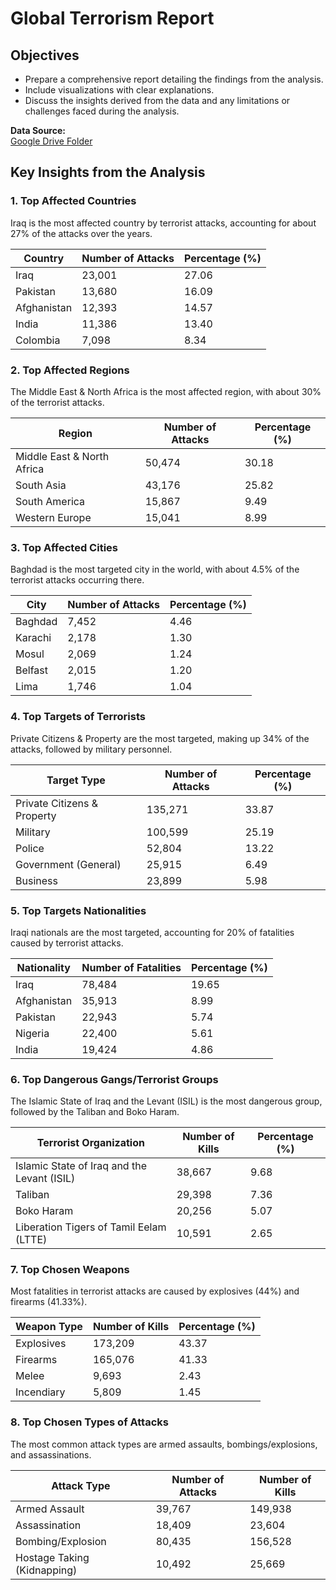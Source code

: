 # Global Terrorism Report

## Objectives
- Prepare a comprehensive report detailing the findings from the analysis.
- Include visualizations with clear explanations.
- Discuss the insights derived from the data and any limitations or challenges faced during the analysis.

**Data Source:**  
[Google Drive Folder](https://drive.google.com/drive/folders/1KxVUhXePXaQBzBz9kMHEMl3lCjt3C-4P?usp=drive_link)

## Key Insights from the Analysis

### 1. Top Affected Countries
Iraq is the most affected country by terrorist attacks, accounting for about 27% of the attacks over the years.

| Country       | Number of Attacks | Percentage (%) |
| ------------- | ---------------- | -------------- |
| Iraq          | 23,001           | 27.06          |
| Pakistan      | 13,680           | 16.09          |
| Afghanistan   | 12,393           | 14.57          |
| India         | 11,386           | 13.40          |
| Colombia      | 7,098            | 8.34           |

### 2. Top Affected Regions
The Middle East & North Africa is the most affected region, with about 30% of the terrorist attacks.

| Region                   | Number of Attacks | Percentage (%) |
| ------------------------ | ---------------- | -------------- |
| Middle East & North Africa | 50,474         | 30.18          |
| South Asia               | 43,176           | 25.82          |
| South America            | 15,867           | 9.49           |
| Western Europe           | 15,041           | 8.99           |

### 3. Top Affected Cities
Baghdad is the most targeted city in the world, with about 4.5% of the terrorist attacks occurring there.

| City       | Number of Attacks | Percentage (%) |
| ---------- | ---------------- | -------------- |
| Baghdad    | 7,452            | 4.46           |
| Karachi    | 2,178            | 1.30           |
| Mosul      | 2,069            | 1.24           |
| Belfast    | 2,015            | 1.20           |
| Lima       | 1,746            | 1.04           |

### 4. Top Targets of Terrorists
Private Citizens & Property are the most targeted, making up 34% of the attacks, followed by military personnel.

| Target Type                | Number of Attacks | Percentage (%) |
| -------------------------- | ---------------- | -------------- |
| Private Citizens & Property| 135,271           | 33.87          |
| Military                   | 100,599           | 25.19          |
| Police                     | 52,804            | 13.22          |
| Government (General)       | 25,915            | 6.49           |
| Business                   | 23,899            | 5.98           |

### 5. Top Targets Nationalities
Iraqi nationals are the most targeted, accounting for 20% of fatalities caused by terrorist attacks.

| Nationality  | Number of Fatalities | Percentage (%) |
| ------------ | ------------------- | -------------- |
| Iraq         | 78,484              | 19.65          |
| Afghanistan  | 35,913              | 8.99           |
| Pakistan     | 22,943              | 5.74           |
| Nigeria      | 22,400              | 5.61           |
| India        | 19,424              | 4.86           |

### 6. Top Dangerous Gangs/Terrorist Groups
The Islamic State of Iraq and the Levant (ISIL) is the most dangerous group, followed by the Taliban and Boko Haram.

| Terrorist Organization                           | Number of Kills | Percentage (%) |
| ------------------------------------------------ | --------------- | -------------- |
| Islamic State of Iraq and the Levant (ISIL)      | 38,667          | 9.68           |
| Taliban                                          | 29,398          | 7.36           |
| Boko Haram                                       | 20,256          | 5.07           |
| Liberation Tigers of Tamil Eelam (LTTE)          | 10,591          | 2.65           |

### 7. Top Chosen Weapons
Most fatalities in terrorist attacks are caused by explosives (44%) and firearms (41.33%).

| Weapon Type | Number of Kills | Percentage (%) |
| ----------- | --------------- | -------------- |
| Explosives  | 173,209         | 43.37          |
| Firearms    | 165,076         | 41.33          |
| Melee       | 9,693           | 2.43           |
| Incendiary  | 5,809           | 1.45           |

### 8. Top Chosen Types of Attacks
The most common attack types are armed assaults, bombings/explosions, and assassinations.

| Attack Type                    | Number of Attacks | Number of Kills |
| ------------------------------ | ---------------- | --------------- |
| Armed Assault                  | 39,767           | 149,938         |
| Assassination                  | 18,409           | 23,604          |
| Bombing/Explosion              | 80,435           | 156,528         |
| Hostage Taking (Kidnapping)    | 10,492           | 25,669          |
